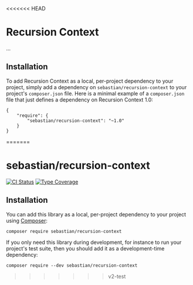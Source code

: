 <<<<<<< HEAD
# Recursion Context

...

## Installation

To add Recursion Context as a local, per-project dependency to your project, simply add a dependency on `sebastian/recursion-context` to your project's `composer.json` file. Here is a minimal example of a `composer.json` file that just defines a dependency on Recursion Context 1.0:

    {
        "require": {
            "sebastian/recursion-context": "~1.0"
        }
    }
=======
# sebastian/recursion-context

[![CI Status](https://github.com/sebastianbergmann/recursion-context/workflows/CI/badge.svg)](https://github.com/sebastianbergmann/recursion-context/actions)
[![Type Coverage](https://shepherd.dev/github/sebastianbergmann/recursion-context/coverage.svg)](https://shepherd.dev/github/sebastianbergmann/recursion-context)

## Installation

You can add this library as a local, per-project dependency to your project using [Composer](https://getcomposer.org/):

```
composer require sebastian/recursion-context
```

If you only need this library during development, for instance to run your project's test suite, then you should add it as a development-time dependency:

```
composer require --dev sebastian/recursion-context
```
>>>>>>> v2-test
